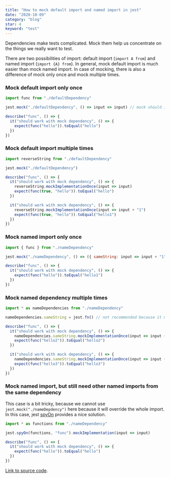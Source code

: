 ```yaml
---
title: "How to mock default import and named import in jest"
date: "2020-10-09"
category: "blog"
star: 4
keyword: "test"
---
```


Dependencies make tests complicated. Mock them help us concentrate on the things we really want to test.

There are two possibilities of import: default import (`import A from`) and named import (`import {A} from`). In general, mock default import is much easier than mock named import. In case of mocking, there is also a difference of mock only once and mock multiple times.

### Mock default import only once

```js
import func from "./defaultDependency"

jest.mock("./defaultDependency", () => input => input) // mock should in the beginning

describe("func", () => {
  it("should work with mock dependency", () => {
    expect(func("hello")).toEqual("hello")
  })
})
```

### Mock default import multiple times

```js
import reverseString from "./defaultDependency"

jest.mock("./defaultDependency")

describe("func", () => {
  it("should work with mock dependency", () => {
    reverseString.mockImplementationOnce(input => input)
    expect(func(true, "hello")).toEqual("hello")
  })

  it("should work with mock dependency", () => {
    reverseString.mockImplementationOnce(input => input + "1")
    expect(func(true, "hello")).toEqual("hello1")
  })
})
```

### Mock named import only once

```js
import { func } from "./nameDependency"

jest.mock("./nameDependency", () => ({ sameString: input => input + "1" })) // mock should in the beginning

describe("func", () => {
  it("should work with mock dependency", () => {
    expect(func("hello")).toEqual("hello1")
  })
})
```

### Mock named dependency multiple times

```js
import * as nameDependencies from "./nameDependency"

nameDependencies.sameString = jest.fn() // not recommended because it modify the readonly import

describe("func", () => {
  it("should work with mock dependency", () => {
    nameDependencies.sameString.mockImplementationOnce(input => input + "2")
    expect(func("hello2")).toEqual("hello2")
  })

  it("should work with mock dependency", () => {
    nameDependencies.sameString.mockImplementationOnce(input => input + "3")
    expect(func("hello3")).toEqual("hello3")
  })
})
```

### Mock named import, but still need other named imports from the same dependency

This case is a bit tricky, because we cannot use `jest.mock("./nameDepdency")` here because it will override the whole import.
In this case, jest [spyOn](https://jestjs.io/docs/en/jest-object#jestspyonobject-methodname) provides a nice solution.

```js
import * as functions from "./nameDependency"

jest.spyOn(functions, "func").mockImplementation(input => input)

describe("func", () => {
  it("should work with mock dependency", () => {
    expect(func("hello")).toEqual("hello")
  })
})
```

[Link to source code](https://github.com/AlbertWhite/react-test-demos/tree/master/src/dependency).
